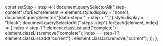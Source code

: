const setStep = step => {
	document.querySelectorAll(".step-content").forEach(element => element.style.display = "none");
	document.querySelector("[data-step='" + step + "']").style.display = "block";
	document.querySelectorAll(".steps .step").forEach((element, index) => {
		index < step-1 ? element.classList.add("complete") : element.classList.remove("complete");
		index == step-1 ? element.classList.add("current") : element.classList.remove("current");
	});
};
